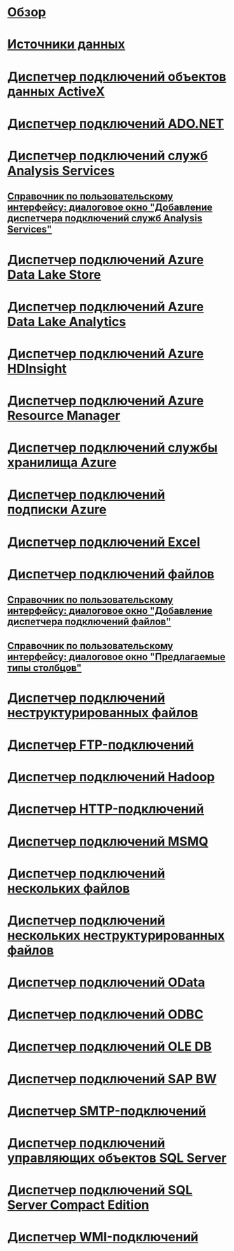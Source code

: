 # [Обзор](integration-services-ssis-connections.md)  
# [Источники данных](data-sources.md)  
# [Диспетчер подключений объектов данных ActiveX](ado-connection-manager.md)  
# [Диспетчер подключений ADO.NET](ado-net-connection-manager.md)  
# [Диспетчер подключений служб Analysis Services](analysis-services-connection-manager.md)  
## [Справочник по пользовательскому интерфейсу: диалоговое окно "Добавление диспетчера подключений служб Analysis Services"](add-analysis-services-connection-manager-dialog-box-ui-reference.md)  
# [Диспетчер подключений Azure Data Lake Store](azure-data-lake-store-connection-manager.md)  
# [Диспетчер подключений Azure Data Lake Analytics](azure-data-lake-analytics-connection-manager.md) 
# [Диспетчер подключений Azure HDInsight](azure-hdinsight-connection-manager.md)  
# [Диспетчер подключений Azure Resource Manager](azure-resource-manager-connection-manager.md)  
# [Диспетчер подключений службы хранилища Azure](azure-storage-connection-manager.md)  
# [Диспетчер подключений подписки Azure](azure-subscription-connection-manager.md)  
# [Диспетчер подключений Excel](excel-connection-manager.md)  
# [Диспетчер подключений файлов](file-connection-manager.md)  
## [Справочник по пользовательскому интерфейсу: диалоговое окно "Добавление диспетчера подключений файлов"](add-file-connection-manager-dialog-box-ui-reference.md)  
## [Справочник по пользовательскому интерфейсу: диалоговое окно "Предлагаемые типы столбцов"](suggest-column-types-dialog-box-ui-reference.md)  
# [Диспетчер подключений неструктурированных файлов](flat-file-connection-manager.md)  
# [Диспетчер FTP-подключений](ftp-connection-manager.md)  
# [Диспетчер подключений Hadoop](hadoop-connection-manager.md)  
# [Диспетчер HTTP-подключений](http-connection-manager.md)  
# [Диспетчер подключений MSMQ](msmq-connection-manager.md)  
# [Диспетчер подключений нескольких файлов](multiple-files-connection-manager.md)  
# [Диспетчер подключений нескольких неструктурированных файлов](multiple-flat-files-connection-manager.md)  
# [Диспетчер подключений OData](odata-connection-manager.md)  
# [Диспетчер подключений ODBC](odbc-connection-manager.md)  
# [Диспетчер подключений OLE DB](ole-db-connection-manager.md)  
# [Диспетчер подключений SAP BW](sap-bw-connection-manager.md)  
# [Диспетчер SMTP-подключений](smtp-connection-manager.md)  
# [Диспетчер подключений управляющих объектов SQL Server](smo-connection-manager.md)  
# [Диспетчер подключений SQL Server Compact Edition](sql-server-compact-edition-connection-manager.md)  
# [Диспетчер WMI-подключений](wmi-connection-manager.md)  
